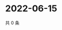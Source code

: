 # 2022-06-15

共 0 条

<!-- BEGIN WEIBO -->
<!-- 最后更新时间 Wed Jun 15 2022 22:14:29 GMT+0800 (China Standard Time) -->

<!-- END WEIBO -->
